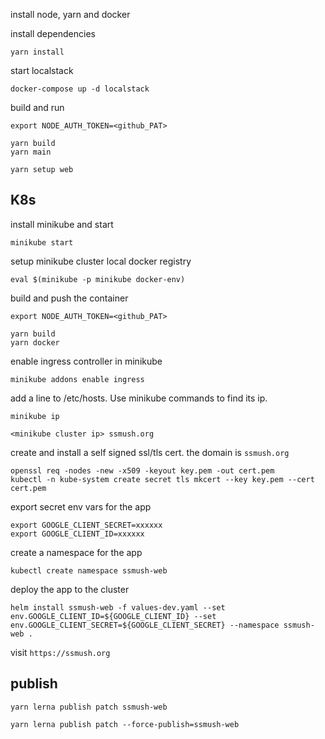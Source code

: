 install node, yarn and docker

install dependencies

    yarn install

start localstack

    docker-compose up -d localstack

build and run

    export NODE_AUTH_TOKEN=<github_PAT>

    yarn build
    yarn main

    yarn setup web

## K8s

install minikube and start

    minikube start

setup minikube cluster local docker registry

    eval $(minikube -p minikube docker-env)

build and push the container

    export NODE_AUTH_TOKEN=<github_PAT>

    yarn build
    yarn docker

enable ingress controller in minikube

    minikube addons enable ingress

add a line to /etc/hosts. Use minikube commands to find its ip.

    minikube ip

    <minikube cluster ip> ssmush.org

create and install a self signed ssl/tls cert. the domain is `ssmush.org`

    openssl req -nodes -new -x509 -keyout key.pem -out cert.pem
    kubectl -n kube-system create secret tls mkcert --key key.pem --cert cert.pem

export secret env vars for the app

    export GOOGLE_CLIENT_SECRET=xxxxxx
    export GOOGLE_CLIENT_ID=xxxxxx

create a namespace for the app

    kubectl create namespace ssmush-web

deploy the app to the cluster

    helm install ssmush-web -f values-dev.yaml --set env.GOOGLE_CLIENT_ID=${GOOGLE_CLIENT_ID} --set env.GOOGLE_CLIENT_SECRET=${GOOGLE_CLIENT_SECRET} --namespace ssmush-web .

visit `https://ssmush.org`


## publish

    yarn lerna publish patch ssmush-web

    yarn lerna publish patch --force-publish=ssmush-web